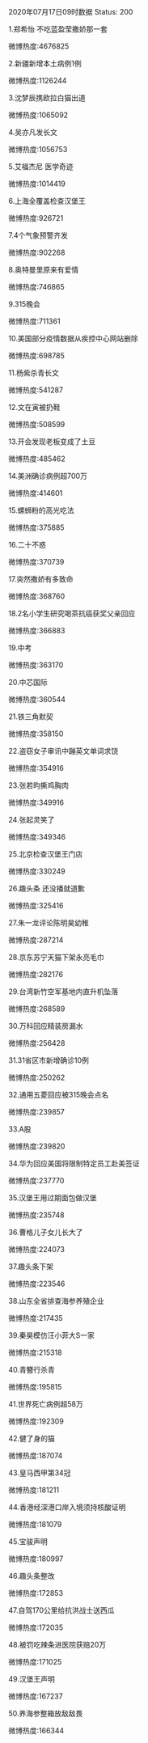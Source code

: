 2020年07月17日09时数据
Status: 200

1.郑希怡 不吃蓝盈莹撒娇那一套

微博热度:4676825

2.新疆新增本土病例1例

微博热度:1126244

3.沈梦辰携欧拉白猫出道

微博热度:1065092

4.吴亦凡发长文

微博热度:1056753

5.艾福杰尼 医学奇迹

微博热度:1014419

6.上海全覆盖检查汉堡王

微博热度:926721

7.4个气象预警齐发

微博热度:902268

8.奥特曼里原来有爱情

微博热度:746865

9.315晚会

微博热度:711361

10.美国部分疫情数据从疾控中心网站删除

微博热度:698785

11.杨紫杀青长文

微博热度:541287

12.文在寅被扔鞋

微博热度:508599

13.开会发现老板变成了土豆

微博热度:485462

14.美洲确诊病例超700万

微博热度:414601

15.螺蛳粉的高光吃法

微博热度:375885

16.二十不惑

微博热度:370739

17.突然撒娇有多致命

微博热度:368760

18.2名小学生研究喝茶抗癌获奖父亲回应

微博热度:366883

19.中考

微博热度:363170

20.中芯国际

微博热度:360544

21.铁三角默契

微博热度:358150

22.盗窃女子审讯中蹦英文单词求饶

微博热度:354916

23.张若昀撕鸡胸肉

微博热度:349916

24.张起灵笑了

微博热度:349346

25.北京检查汉堡王门店

微博热度:330249

26.趣头条 还没播就道歉

微博热度:325416

27.朱一龙评论陈明昊幼稚

微博热度:287214

28.京东苏宁天猫下架永亮毛巾

微博热度:282176

29.台湾新竹空军基地内直升机坠落

微博热度:268589

30.万科回应精装房漏水

微博热度:256428

31.31省区市新增确诊10例

微博热度:250262

32.通用五菱回应被315晚会点名

微博热度:239857

33.A股

微博热度:239820

34.华为回应美国将限制特定员工赴美签证

微博热度:237770

35.汉堡王用过期面包做汉堡

微博热度:235748

36.曹格儿子女儿长大了

微博热度:224073

37.趣头条下架

微博热度:223546

38.山东全省排查海参养殖企业

微博热度:217435

39.秦昊模仿汪小菲大S一家

微博热度:215318

40.青簪行杀青

微博热度:195815

41.世界死亡病例超58万

微博热度:192309

42.健了身的猫

微博热度:187074

43.皇马西甲第34冠

微博热度:181211

44.香港经深港口岸入境须持核酸证明

微博热度:181079

45.宝骏声明

微博热度:180997

46.趣头条整改

微博热度:172853

47.自驾170公里给抗洪战士送西瓜

微博热度:172035

48.被罚吃辣条进医院获赔20万

微博热度:171025

49.汉堡王声明

微博热度:167237

50.养海参整箱放敌敌畏

微博热度:166344

